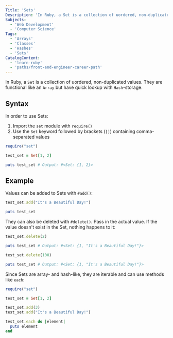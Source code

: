 ```yaml
---
Title: 'Sets'
Description: 'In Ruby, a Set is a collection of uordered, non-duplicated values. They are functional like an Array but have quick lookup with Hash-storage. In order to use Sets: 1. Import the set module with require() 2. Use the Set keyword followed by brackets ([]) containing comma-separated values rb require("set") test_set = Set[1, 2]'
Subjects:
  - 'Web Development'
  - 'Computer Science'
Tags:
  - 'Arrays'
  - 'Classes'
  - 'Hashes'
  - 'Sets'
CatalogContent:
  - 'learn-ruby'
  - 'paths/front-end-engineer-career-path'
---
```


In Ruby, a `Set` is a collection of uordered, non-duplicated values. They are functional like an `Array` but have quick lookup with `Hash`-storage.

## Syntax

In order to use Sets:

1. Import the `set` module with `require()`
2. Use the `Set` keyword followed by brackets (`[]`) containing comma-separated values

```rb
require("set")

test_set = Set[1, 2]

puts test_set # Output: #<Set: {1, 2}>
```

## Example

Values can be added to Sets with `#add()`:

```rb
test_set.add("It's a Beautiful Day!")

puts test_set
```

They can also be deleted with `#delete()`. Pass in the actual value. If the value doesn't exist in the Set, nothing happens to it:

```rb
test_set.delete(2)

puts test_set # Output: #<Set: {1, "It's a Beautiful Day!"}>

test_set.delete(100)

puts test_set # Output: #<Set: {1, "It's a Beautiful Day!"}>
```

Since Sets are array- and hash-like, they are iterable and can use methods like `each`:

```rb
require("set")

test_set = Set[1, 2]

test_set.add(3)
test_set.add("It's a Beautiful Day!")

test_set.each do |element|
  puts element
end
```
